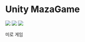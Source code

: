 Unity MazaGame
===

<a href="https://myengineering.tistory.com/"><img src="https://img.shields.io/badge/blog-myengineering-red.svg" /></a>
<a href="#"><img src="https://img.shields.io/github/last-commit/manduMY/2020.02.28_MazeGame.svg?style=flat" /></a>
<a href="#"><img src="https://img.shields.io/github/languages/top/manduMY/2020.02.28_MazeGame.svg?colorB=yellow&style=flat" /></a>

미로 게임

<br/>
